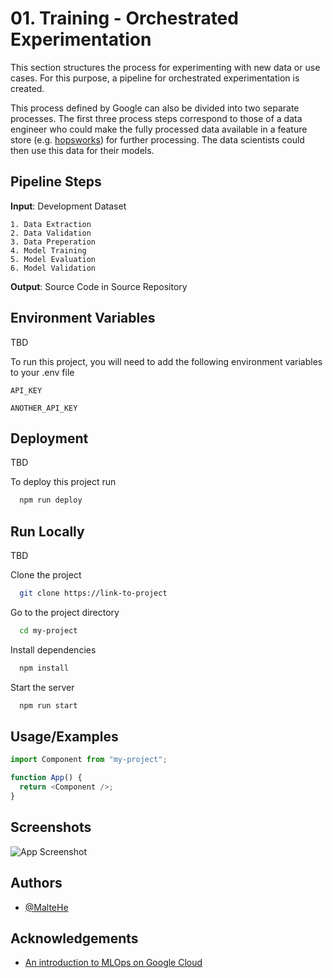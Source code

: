 # 01. Training - Orchestrated Experimentation

This section structures the process for experimenting with new data or use cases. For this purpose, a pipeline for orchestrated experimentation is created.

This process defined by Google can also be divided into two separate processes. The first three process steps correspond to those of a data engineer who could make the fully processed data available in a feature store (e.g. [hopsworks](https://www.hopsworks.ai/open-source-hopsworks)) for further processing. The data scientists could then use this data for their models.

## Pipeline Steps

**Input**: Development Dataset

    1. Data Extraction
    2. Data Validation
    3. Data Preperation
    4. Model Training
    5. Model Evaluation
    6. Model Validation

**Output**: Source Code in Source Repository

## Environment Variables

TBD

To run this project, you will need to add the following environment variables to your .env file

`API_KEY`

`ANOTHER_API_KEY`

## Deployment

TBD

To deploy this project run

```bash
  npm run deploy
```

## Run Locally

TBD

Clone the project

```bash
  git clone https://link-to-project
```

Go to the project directory

```bash
  cd my-project
```

Install dependencies

```bash
  npm install
```

Start the server

```bash
  npm run start
```

## Usage/Examples

```javascript
import Component from "my-project";

function App() {
  return <Component />;
}
```

## Screenshots

![App Screenshot](https://via.placeholder.com/468x300?text=App+Screenshot+Here)

## Authors

- [@MalteHe](https://github.com/MalteHe)

## Acknowledgements

- [An introduction to MLOps on Google Cloud](https://www.youtube.com/watch?v=6gdrwFMaEZ0)
